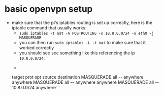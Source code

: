 # basic openvpn setup

- make sure that the pi's iptables routing is set up correctly, here is the
  iptable command that usually works:
    - `sudo iptables -t nat -A POSTROUTING -s 10.8.0.0/24 -o eth0 -j
        MASQUERADE`
    - you can then run `sudo iptables -L -t nat` to make sure that it worked
        correctly
    - you should see see something like this referencing the ip `10.8.0.0/24`:
    - ```Chain POSTROUTING (policy ACCEPT)
    target     prot opt source               destination
    MASQUERADE  all  --  anywhere             anywhere
    MASQUERADE  all  --  anywhere             anywhere
    MASQUERADE  all  --  10.8.0.0/24          anywhere```
